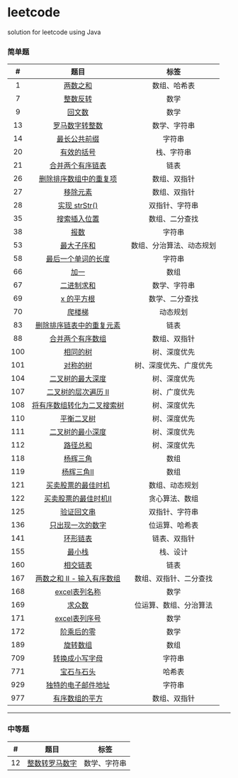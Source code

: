 # leetcode
solution for leetcode using Java

### 简单题

|   #   |                                                    题目                                                    |           标签           |
| :---: | :--------------------------------------------------------------------------------------------------------: | :----------------------: |
|   1   |                          [两数之和](<https://leetcode-cn.com/problems/two-sum/>)                           |       数组、哈希表       |
|   7   |                      [整数反转](<https://leetcode-cn.com/problems/reverse-integer/>)                       |           数学           |
|   9   |                      [回文数](<https://leetcode-cn.com/problems/palindrome-number/>)                       |           数学           |
|  13   |                   [罗马数字转整数](<https://leetcode-cn.com/problems/roman-to-integer/>)                   |       数学、字符串       |
|  14   |                 [最长公共前缀](<https://leetcode-cn.com/problems/longest-common-prefix/>)                  |          字符串          |
|  20   |                    [有效的括号](<https://leetcode-cn.com/problems/valid-parentheses/>)                     |        栈、字符串        |
|  21   |               [合并两个有序链表](<https://leetcode-cn.com/problems/merge-two-sorted-lists/>)               |           链表           |
|  26   |     [删除排序数组中的重复项](<https://leetcode-cn.com/problems/remove-duplicates-from-sorted-array/>)      |       数组、双指针       |
|  27   |                       [移除元素](<https://leetcode-cn.com/problems/remove-element/>)                       |       数组、双指针       |
|  28   |                   [实现 strStr()](<https://leetcode-cn.com/problems/implement-strstr/>)                    |      双指针、字符串      |
|  35   |                 [搜索插入位置](<https://leetcode-cn.com/problems/search-insert-position/>)                 |      数组、二分查找      |
|  38   |                         [报数](<https://leetcode-cn.com/problems/count-and-say/>)                          |          字符串          |
|  53   |                     [最大子序和](<https://leetcode-cn.com/problems/maximum-subarray/>)                     | 数组、分治算法、动态规划 |
|  58   |               [最后一个单词的长度](<https://leetcode-cn.com/problems/length-of-last-word/>)                |          字符串          |
|  66   |                            [加一](<https://leetcode-cn.com/problems/plus-one/>)                            |           数组           |
|  67   |                        [二进制求和](<https://leetcode-cn.com/problems/add-binary/>)                        |       数学、字符串       |
|  69   |                          [x 的平方根](<https://leetcode-cn.com/problems/sqrtx/>)                           |      数学、二分查找      |
|  70   |                       [爬楼梯](<https://leetcode-cn.com/problems/climbing-stairs/>)                        |         动态规划         |
|  83   |     [删除排序链表中的重复元素](<https://leetcode-cn.com/problems/remove-duplicates-from-sorted-list/>)     |           链表           |
|  88   |                 [合并两个有序数组](<https://leetcode-cn.com/problems/merge-sorted-array/>)                 |       数组、双指针       |
|  100  |                         [相同的树](<https://leetcode-cn.com/problems/same-tree/>)                          |       树、深度优先       |
|  101  |                       [对称的树](<https://leetcode-cn.com/problems/symmetric-tree/>)                       |  树、深度优先、广度优先  |
|  104  |            [二叉树的最大深度](<https://leetcode-cn.com/problems/maximum-depth-of-binary-tree/>)            |       树、深度优先       |
|  107  |       [二叉树的层次遍历 Ⅱ](<https://leetcode-cn.com/problems/binary-tree-level-order-traversal-ii/>)       |       树、广度优先       |
|  108  | [将有序数组转化为二叉搜索树](https://leetcode-cn.com/problems/convert-sorted-array-to-binary-search-tree/) |       树、深度优先       |
|  110  |                    [平衡二叉树](https://leetcode-cn.com/problems/balanced-binary-tree/)                    |       树、深度优先       |
|  111  |             [二叉树的最小深度](https://leetcode-cn.com/problems/minimum-depth-of-binary-tree/)             |       树、深度优先       |
|  112  |                           [路径总和](https://leetcode-cn.com/problems/path-sum/)                           |       树、深度优先       |
|  118  |                       [杨辉三角](https://leetcode-cn.com/problems/pascals-triangle/)                       |           数组           |
|  119  |                     [杨辉三角Ⅱ](https://leetcode-cn.com/problems/pascals-triangle-ii/)                     |           数组           |
|  121  |          [买卖股票的最佳时机](https://leetcode-cn.com/problems/best-time-to-buy-and-sell-stock/)           |      数组、动态规划      |
|  122  |        [买卖股票的最佳时机Ⅱ](https://leetcode-cn.com/problems/best-time-to-buy-and-sell-stock-ii/)         |      贪心算法、数组      |
|  125  |                      [验证回文串](https://leetcode-cn.com/problems/valid-palindrome/)                      |      双指针、字符串      |
|  136  |                    [只出现一次的数字](https://leetcode-cn.com/problems/single-number/)                     |      位运算、哈希表      |
|  141  |                      [环形链表](https://leetcode-cn.com/problems/linked-list-cycle/)                       |       链表、双指针       |
|  155  |                           [最小栈](https://leetcode-cn.com/problems/min-stack/)                            |         栈、设计         |
|  160  |               [相交链表](https://leetcode-cn.com/problems/intersection-of-two-linked-lists/)               |           链表           |
|  167  |      [两数之和 II - 输入有序数组](https://leetcode-cn.com/problems/two-sum-ii-input-array-is-sorted/)      |  数组、双指针、二分查找  |
|  168  |                [excel表列名称](https://leetcode-cn.com/problems/excel-sheet-column-title/)                 |           数学           |
|  169  |                        [求众数](https://leetcode-cn.com/problems/majority-element/)                        |  位运算、数组、分治算法  |
|  171  |                [excel表列序号](https://leetcode-cn.com/problems/excel-sheet-column-number/)                |           数学           |
|  172  |                 [阶乘后的零](https://leetcode-cn.com/problems/factorial-trailing-zeroes/)                  |           数学           |
|  189  |                         [旋转数组](https://leetcode-cn.com/problems/rotate-array/)                         |           数组           |
|  709  |                    [转换成小写字母](<https://leetcode-cn.com/problems/to-lower-case/>)                     |          字符串          |
|  771  |                    [宝石与石头](<https://leetcode-cn.com/problems/jewels-and-stones/>)                     |          哈希表          |
|  929  |              [独特的电子邮件地址](<https://leetcode-cn.com/problems/unique-email-addresses/>)              |          字符串          |
|  977  |              [有序数组的平方](<https://leetcode-cn.com/problems/squares-of-a-sorted-array/>)               |       数组、双指针       |


------



### 中等题

|   #   |                                  题目                                  |     标签     |
| :---: | :--------------------------------------------------------------------: | :----------: |
|  12   | [整数转罗马数字](<https://leetcode-cn.com/problems/integer-to-roman/>) | 数学、字符串 |

